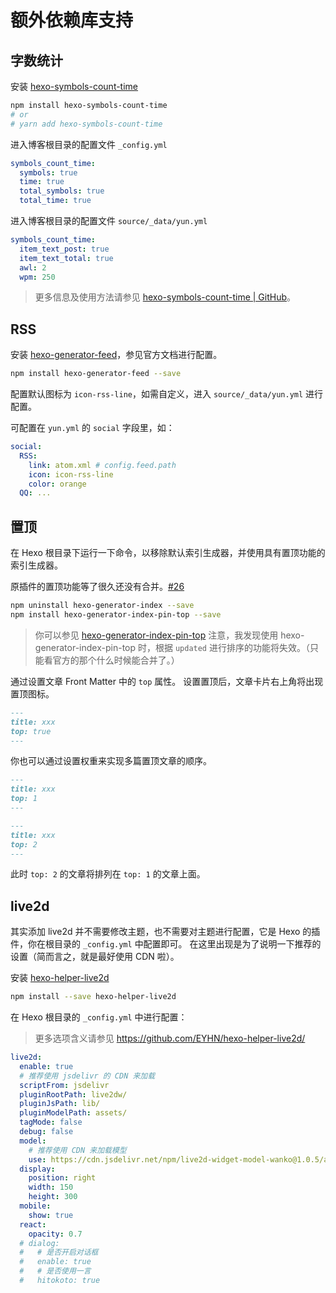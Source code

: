 # 额外依赖库支持

## 字数统计

安装 [hexo-symbols-count-time](https://github.com/theme-next/hexo-symbols-count-time)

```sh
npm install hexo-symbols-count-time
# or
# yarn add hexo-symbols-count-time
```

进入博客根目录的配置文件 `_config.yml`

```yml
symbols_count_time:
  symbols: true
  time: true
  total_symbols: true
  total_time: true
```

进入博客根目录的配置文件 `source/_data/yun.yml`

```yml
symbols_count_time:
  item_text_post: true
  item_text_total: true
  awl: 2
  wpm: 250
```

> 更多信息及使用方法请参见 [hexo-symbols-count-time | GitHub](https://github.com/theme-next/hexo-symbols-count-time)。

## RSS

安装 [hexo-generator-feed](https://github.com/hexojs/hexo-generator-feed)，参见官方文档进行配置。

```sh
npm install hexo-generator-feed --save
```

配置默认图标为 `icon-rss-line`，如需自定义，进入 `source/_data/yun.yml` 进行配置。

可配置在 `yun.yml` 的 `social` 字段里，如：

```yml
social:
  RSS:
    link: atom.xml # config.feed.path
    icon: icon-rss-line
    color: orange
  QQ: ...
```

## 置顶

在 Hexo 根目录下运行一下命令，以移除默认索引生成器，并使用具有置顶功能的索引生成器。

原插件的置顶功能等了很久还没有合并。[#26](https://github.com/hexojs/hexo-generator-index/pull/26)

```sh
npm uninstall hexo-generator-index --save
npm install hexo-generator-index-pin-top --save
```

> 你可以参见 [hexo-generator-index-pin-top](https://github.com/netcan/hexo-generator-index-pin-top)
> 注意，我发现使用 hexo-generator-index-pin-top 时，根据 `updated` 进行排序的功能将失效。（只能看官方的那个什么时候能合并了。）

通过设置文章 Front Matter 中的 `top` 属性。
设置置顶后，文章卡片右上角将出现置顶图标。

```md
---
title: xxx
top: true
---
```

你也可以通过设置权重来实现多篇置顶文章的顺序。

```md
---
title: xxx
top: 1
---
```

```md
---
title: xxx
top: 2
---
```

此时 `top: 2` 的文章将排列在 `top: 1` 的文章上面。

## live2d

其实添加 live2d 并不需要修改主题，也不需要对主题进行配置，它是 Hexo 的插件，你在根目录的 `_config.yml` 中配置即可。
在这里出现是为了说明一下推荐的设置（简而言之，就是最好使用 CDN 啦）。

安装 [hexo-helper-live2d](https://github.com/EYHN/hexo-helper-live2d)

```sh
npm install --save hexo-helper-live2d
```

在 Hexo 根目录的 `_config.yml` 中进行配置：

> 更多选项含义请参见 https://github.com/EYHN/hexo-helper-live2d/

```yml
live2d:
  enable: true
  # 推荐使用 jsdelivr 的 CDN 来加载
  scriptFrom: jsdelivr
  pluginRootPath: live2dw/
  pluginJsPath: lib/
  pluginModelPath: assets/
  tagMode: false
  debug: false
  model:
    # 推荐使用 CDN 来加载模型
    use: https://cdn.jsdelivr.net/npm/live2d-widget-model-wanko@1.0.5/assets/wanko.model.json
  display:
    position: right
    width: 150
    height: 300
  mobile:
    show: true
  react:
    opacity: 0.7
  # dialog:
  #   # 是否开启对话框
  #   enable: true
  #   # 是否使用一言
  #   hitokoto: true
```
